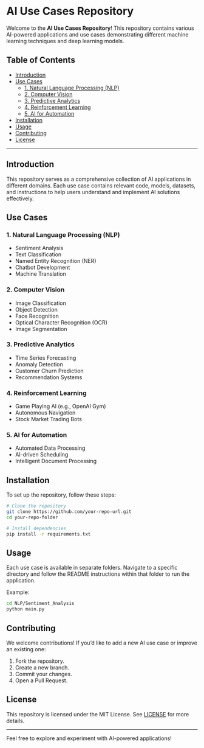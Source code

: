 # AI Use Cases Repository

Welcome to the **AI Use Cases Repository**! This repository contains various AI-powered applications and use cases demonstrating different machine learning techniques and deep learning models.

## Table of Contents

- [Introduction](#introduction)
- [Use Cases](#use-cases)
  - [1. Natural Language Processing (NLP)](#1-natural-language-processing-nlp)
  - [2. Computer Vision](#2-computer-vision)
  - [3. Predictive Analytics](#3-predictive-analytics)
  - [4. Reinforcement Learning](#4-reinforcement-learning)
  - [5. AI for Automation](#5-ai-for-automation)
- [Installation](#installation)
- [Usage](#usage)
- [Contributing](#contributing)
- [License](#license)

---

## Introduction

This repository serves as a comprehensive collection of AI applications in different domains. Each use case contains relevant code, models, datasets, and instructions to help users understand and implement AI solutions effectively.

## Use Cases

### 1. Natural Language Processing (NLP)
- Sentiment Analysis
- Text Classification
- Named Entity Recognition (NER)
- Chatbot Development
- Machine Translation

### 2. Computer Vision
- Image Classification
- Object Detection
- Face Recognition
- Optical Character Recognition (OCR)
- Image Segmentation

### 3. Predictive Analytics
- Time Series Forecasting
- Anomaly Detection
- Customer Churn Prediction
- Recommendation Systems

### 4. Reinforcement Learning
- Game Playing AI (e.g., OpenAI Gym)
- Autonomous Navigation
- Stock Market Trading Bots

### 5. AI for Automation
- Automated Data Processing
- AI-driven Scheduling
- Intelligent Document Processing

## Installation

To set up the repository, follow these steps:

```bash
# Clone the repository
git clone https://github.com/your-repo-url.git
cd your-repo-folder

# Install dependencies
pip install -r requirements.txt
```

## Usage

Each use case is available in separate folders. Navigate to a specific directory and follow the README instructions within that folder to run the application.

Example:
```bash
cd NLP/Sentiment_Analysis
python main.py
```

## Contributing

We welcome contributions! If you’d like to add a new AI use case or improve an existing one:
1. Fork the repository.
2. Create a new branch.
3. Commit your changes.
4. Open a Pull Request.

## License

This repository is licensed under the MIT License. See [LICENSE](LICENSE) for more details.

---

Feel free to explore and experiment with AI-powered applications!


